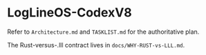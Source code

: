 # LogLineOS-CodexV8

Refer to `Architecture.md` and `TASKLIST.md` for the authoritative plan.

The Rust-versus-.lll contract lives in `docs/WHY-RUST-vs-LLL.md`.
